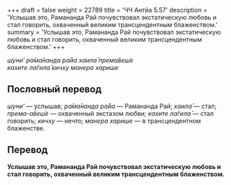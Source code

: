 +++
draft = false
weight = 22789
title = 'ЧЧ Антйа 5.57'
description = 'Услышав это, Рамананда Рай почувствовал экстатическую любовь и стал говорить, охваченный великим трансцендентным блаженством.'
summary = 'Услышав это, Рамананда Рай почувствовал экстатическую любовь и стал говорить, охваченный великим трансцендентным блаженством.'
+++

_ш́уни’ ра̄ма̄нанда ра̄йа хаила̄ према̄веш́е  
кахите ла̄гила̄ кичху манера харише_

## Пословный перевод

_ш́уни’_ — услышав; _ра̄ма̄нанда_ _ра̄йа_ — Рамананда Рай; _хаила̄_ — стал; _према_\-_а̄веш́е_ — охваченный экстазом любви; _кахите_ _ла̄гила̄_ — стал говорить; _кичху_ — нечто; _манера_ _харише_ — в трансцендентном блаженстве.

## Перевод

**Услышав это, Рамананда Рай почувствовал экстатическую любовь и стал говорить, охваченный великим трансцендентным блаженством.**
